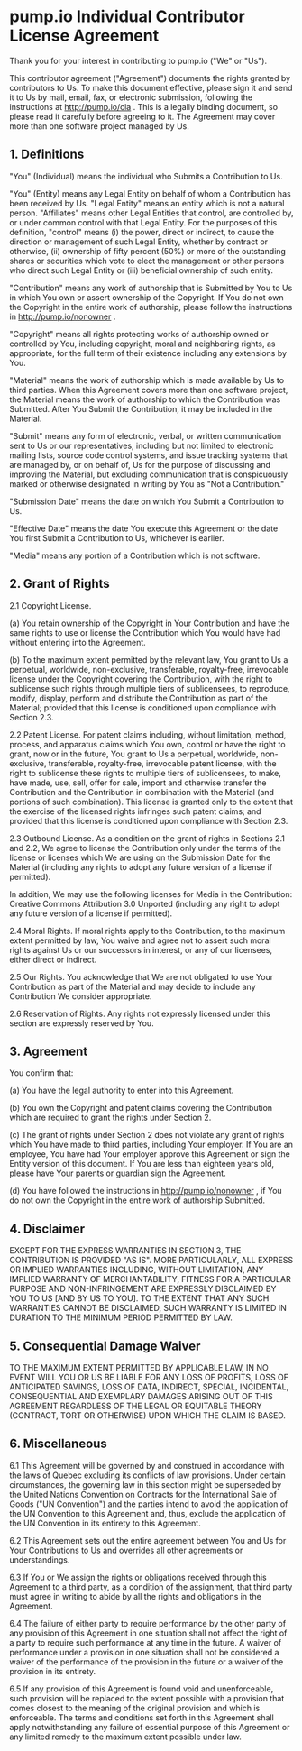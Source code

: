 # pump.io Individual Contributor License Agreement #

Thank you for your interest in contributing to pump.io ("We" or "Us").

This contributor agreement ("Agreement") documents the rights granted
by contributors to Us. To make this document effective, please sign it
and send it to Us by mail, email, fax, or electronic submission,
following the instructions at http://pump.io/cla . This is a
legally binding document, so please read it carefully before agreeing
to it. The Agreement may cover more than one software project managed
by Us.

## 1. Definitions ##

"You" (Individual) means the individual who Submits a Contribution to Us.

"You" (Entity) means any Legal Entity on behalf of whom a Contribution
has been received by Us. "Legal Entity" means an entity which is not a
natural person. "Affiliates" means other Legal Entities that control,
are controlled by, or under common control with that Legal Entity. For
the purposes of this definition, "control" means (i) the power, direct
or indirect, to cause the direction or management of such Legal
Entity, whether by contract or otherwise, (ii) ownership of fifty
percent (50%) or more of the outstanding shares or securities which
vote to elect the management or other persons who direct such Legal
Entity or (iii) beneficial ownership of such entity.

"Contribution" means any work of authorship that is Submitted by You
to Us in which You own or assert ownership of the Copyright. If You do
not own the Copyright in the entire work of authorship, please follow
the instructions in http://pump.io/nonowner .

"Copyright" means all rights protecting works of authorship owned or
controlled by You, including copyright, moral and neighboring rights,
as appropriate, for the full term of their existence including any
extensions by You.

"Material" means the work of authorship which is made available by Us
to third parties. When this Agreement covers more than one software
project, the Material means the work of authorship to which the
Contribution was Submitted. After You Submit the Contribution, it may
be included in the Material.

"Submit" means any form of electronic, verbal, or written
communication sent to Us or our representatives, including but not
limited to electronic mailing lists, source code control systems, and
issue tracking systems that are managed by, or on behalf of, Us for
the purpose of discussing and improving the Material, but excluding
communication that is conspicuously marked or otherwise designated in
writing by You as "Not a Contribution."

"Submission Date" means the date on which You Submit a Contribution to
Us.

"Effective Date" means the date You execute this Agreement or the date
You first Submit a Contribution to Us, whichever is earlier.

"Media" means any portion of a Contribution which is not software.

## 2. Grant of Rights ##

2.1 Copyright License. 

(a) You retain ownership of the Copyright in Your Contribution and
have the same rights to use or license the Contribution which You
would have had without entering into the Agreement.

(b) To the maximum extent permitted by the relevant law, You grant to
Us a perpetual, worldwide, non-exclusive, transferable, royalty-free,
irrevocable license under the Copyright covering the Contribution,
with the right to sublicense such rights through multiple tiers of
sublicensees, to reproduce, modify, display, perform and distribute
the Contribution as part of the Material; provided that this license
is conditioned upon compliance with Section 2.3.

2.2 Patent License. For patent claims including, without limitation,
method, process, and apparatus claims which You own, control or have
the right to grant, now or in the future, You grant to Us a perpetual,
worldwide, non-exclusive, transferable, royalty-free, irrevocable
patent license, with the right to sublicense these rights to multiple
tiers of sublicensees, to make, have made, use, sell, offer for sale,
import and otherwise transfer the Contribution and the Contribution in
combination with the Material (and portions of such combination). This
license is granted only to the extent that the exercise of the
licensed rights infringes such patent claims; and provided that this
license is conditioned upon compliance with Section 2.3.

2.3 Outbound License. As a condition on the grant of rights in
Sections 2.1 and 2.2, We agree to license the Contribution only under
the terms of the license or licenses which We are using on the
Submission Date for the Material (including any rights to adopt any
future version of a license if permitted).

In addition, We may use the following licenses for Media in the
Contribution: Creative Commons Attribution 3.0 Unported (including any
right to adopt any future version of a license if permitted).

2.4 Moral Rights. If moral rights apply to the Contribution, to the
maximum extent permitted by law, You waive and agree not to assert
such moral rights against Us or our successors in interest, or any of
our licensees, either direct or indirect.

2.5 Our Rights. You acknowledge that We are not obligated to use Your
Contribution as part of the Material and may decide to include any
Contribution We consider appropriate.

2.6 Reservation of Rights. Any rights not expressly licensed under
this section are expressly reserved by You.

## 3. Agreement ##

You confirm that:

(a) You have the legal authority to enter into this Agreement.

(b) You own the Copyright and patent claims covering the Contribution
which are required to grant the rights under Section 2.

(c) The grant of rights under Section 2 does not violate any grant of
rights which You have made to third parties, including Your
employer. If You are an employee, You have had Your employer approve
this Agreement or sign the Entity version of this document. If You are
less than eighteen years old, please have Your parents or guardian
sign the Agreement.

(d) You have followed the instructions in http://pump.io/nonowner , if
You do not own the Copyright in the entire work of authorship
Submitted.

## 4. Disclaimer ##

EXCEPT FOR THE EXPRESS WARRANTIES IN SECTION 3, THE CONTRIBUTION IS
PROVIDED "AS IS". MORE PARTICULARLY, ALL EXPRESS OR IMPLIED WARRANTIES
INCLUDING, WITHOUT LIMITATION, ANY IMPLIED WARRANTY OF
MERCHANTABILITY, FITNESS FOR A PARTICULAR PURPOSE AND NON-INFRINGEMENT
ARE EXPRESSLY DISCLAIMED BY YOU TO US [AND BY US TO YOU]. TO THE
EXTENT THAT ANY SUCH WARRANTIES CANNOT BE DISCLAIMED, SUCH WARRANTY IS
LIMITED IN DURATION TO THE MINIMUM PERIOD PERMITTED BY LAW.

## 5. Consequential Damage Waiver ##

TO THE MAXIMUM EXTENT PERMITTED BY APPLICABLE LAW, IN NO EVENT WILL
YOU OR US BE LIABLE FOR ANY LOSS OF PROFITS, LOSS OF ANTICIPATED
SAVINGS, LOSS OF DATA, INDIRECT, SPECIAL, INCIDENTAL, CONSEQUENTIAL
AND EXEMPLARY DAMAGES ARISING OUT OF THIS AGREEMENT REGARDLESS OF THE
LEGAL OR EQUITABLE THEORY (CONTRACT, TORT OR OTHERWISE) UPON WHICH THE
CLAIM IS BASED.

## 6. Miscellaneous ##

6.1 This Agreement will be governed by and construed in accordance
with the laws of Quebec excluding its conflicts of law
provisions. Under certain circumstances, the governing law in this
section might be superseded by the United Nations Convention on
Contracts for the International Sale of Goods ("UN Convention") and
the parties intend to avoid the application of the UN Convention to
this Agreement and, thus, exclude the application of the UN Convention
in its entirety to this Agreement.

6.2 This Agreement sets out the entire agreement between You and Us
for Your Contributions to Us and overrides all other agreements or
understandings.

6.3 If You or We assign the rights or obligations received through
this Agreement to a third party, as a condition of the assignment,
that third party must agree in writing to abide by all the rights and
obligations in the Agreement.

6.4 The failure of either party to require performance by the other
party of any provision of this Agreement in one situation shall not
affect the right of a party to require such performance at any time in
the future. A waiver of performance under a provision in one situation
shall not be considered a waiver of the performance of the provision
in the future or a waiver of the provision in its entirety.

6.5 If any provision of this Agreement is found void and
unenforceable, such provision will be replaced to the extent possible
with a provision that comes closest to the meaning of the original
provision and which is enforceable. The terms and conditions set forth
in this Agreement shall apply notwithstanding any failure of essential
purpose of this Agreement or any limited remedy to the maximum extent
possible under law.
